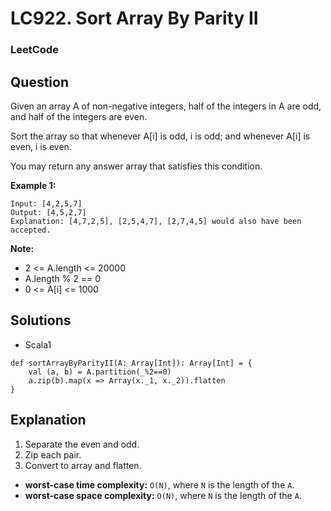 # LC922. Sort Array By Parity II

### LeetCode

## Question

Given an array A of non-negative integers, half of the integers in A are odd, and half of the integers are even.

Sort the array so that whenever A[i] is odd, i is odd; and whenever A[i] is even, i is even.

You may return any answer array that satisfies this condition.

**Example 1:**
```
Input: [4,2,5,7]
Output: [4,5,2,7]
Explanation: [4,7,2,5], [2,5,4,7], [2,7,4,5] would also have been accepted.
```

**Note:**

* 2 <= A.length <= 20000
* A.length % 2 == 0
* 0 <= A[i] <= 1000

## Solutions

* Scala1
```
def sortArrayByParityII(A: Array[Int]): Array[Int] = {
    val (a, b) = A.partition(_%2==0)
    a.zip(b).map(x => Array(x._1, x._2)).flatten
}
```

## Explanation

1. Separate the even and odd.
2. Zip each pair.
3. Convert to array and flatten.

* **worst-case time complexity:** `O(N)`, where `N` is the length of the `A`.
* **worst-case space complexity:** `O(N)`, where `N` is the length of the `A`.
